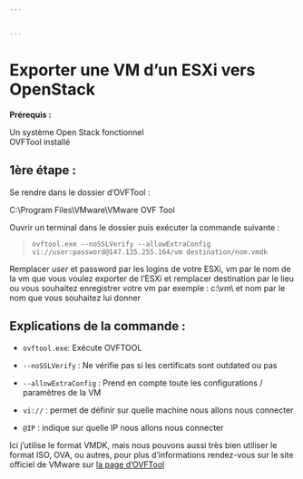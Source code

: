 ```yaml
---


---
```


<h1 id="exporter-une-vm-d’un-esxi-vers-openstack"><strong>Exporter une VM d’un ESXi vers OpenStack</strong></h1>
<p><strong>Prérequis :</strong></p>
<p>Un système Open Stack fonctionnel<br>
OVFTool installé</p>
<h2 id="ère-étape-"><strong>1ère étape :</strong></h2>
<p>Se rendre dans le dossier d’OVFTool :</p>
<p>C:\Program Files\VMware\VMware OVF Tool</p>
<p>Ouvrir un terminal dans le dossier puis exécuter la commande suivante :</p>
<blockquote>
<p><code>ovftool.exe --noSSLVerify --allowExtraConfig vi://user:password@147.135.255.164/vm destination/nom.vmdk</code></p>
</blockquote>
<p>Remplacer <em>user</em> et password par les logins de votre ESXi, vm par le nom de la vm que vous voulez exporter de l’ESXi et remplacer destination par le lieu ou vous souhaitez enregistrer votre vm par exemple : c:\vm\ et nom par le nom que vous souhaitez lui donner</p>
<h2 id="explications-de-la-commande-">Explications de la commande :</h2>
<ul>
<li>
<p><code>ovftool.exe</code>: Exécute OVFTOOL</p>
</li>
<li>
<p><code>--noSSLVerify</code> : Ne vérifie pas si les certificats sont outdated ou pas</p>
</li>
<li>
<p><code>--allowExtraConfig</code> : Prend en compte toute les configurations / paramètres de la VM</p>
</li>
<li>
<p><code>vi://</code> : permet de définir sur quelle machine nous allons nous connecter</p>
</li>
<li>
<p><code>@IP</code> : indique sur quelle IP nous allons nous connecter</p>
</li>
</ul>
<p>Ici j’utilise le format VMDK, mais nous pouvons aussi très bien utiliser le format ISO, OVA, ou autres, pour plus d’informations rendez-vous sur le site officiel de VMware sur <a href="https://www.vmware.com/support/developer/ovf/ovftool-430-userguide.pdf">la page d’OVFTool</a></p>

